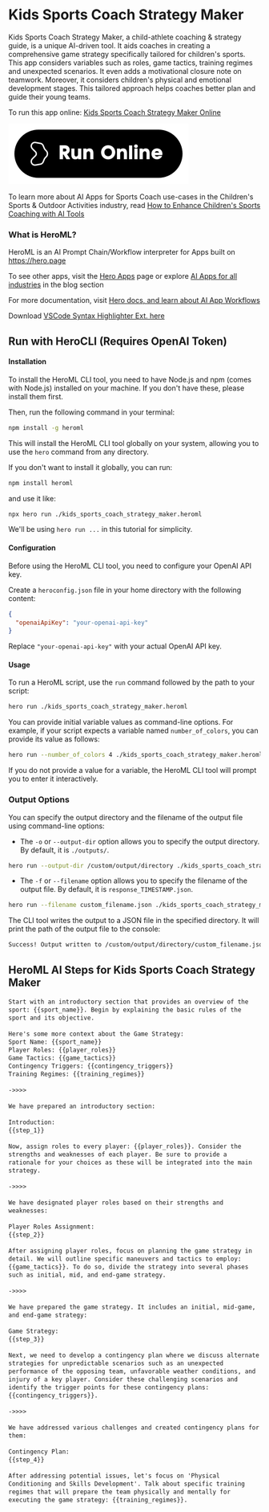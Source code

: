 # Kids Sports Coach Strategy Maker

Kids Sports Coach Strategy Maker, a child-athlete coaching & strategy guide, is a unique AI-driven tool. It aids coaches in creating a comprehensive game strategy specifically tailored for children's sports. This app considers variables such as roles, game tactics, training regimes and unexpected scenarios. It even adds a motivational closure note on teamwork. Moreover, it considers children's physical and emotional development stages. This tailored approach helps coaches better plan and guide their young teams.

To run this app online: [Kids Sports Coach Strategy Maker Online](https://hero.page/app/kids-sports-coach-strategy-maker-child-athlete-coaching-and-strategy-guide/wmRTpV2Zua3REXTr0Vjm)

[![Run Kids Sports Coach Strategy Maker Online](/assets/run.svg)](https://hero.page/app/kids-sports-coach-strategy-maker-child-athlete-coaching-and-strategy-guide/wmRTpV2Zua3REXTr0Vjm)

To learn more about AI Apps for Sports Coach use-cases in the Children's Sports & Outdoor Activities industry, read [How to Enhance Children's Sports Coaching with AI Tools](https://hero.page/blog/ai/children's-sports-and-outdoor-activities/how-to-enhance-children's-sports-coaching-with-ai-tools/170786)

### What is HeroML?
HeroML is an AI Prompt Chain/Workflow interpreter for Apps built on https://hero.page 

To see other apps, visit the [Hero Apps](https://hero.page/apps) page or explore [AI Apps for all industries](https://hero.page/blog) in the blog section

For more documentation, visit [Hero docs, and learn about AI App Workflows](https://hero.page/tutorials/introduction-to-heroml)

Download [VSCode Syntax Highlighter Ext. here](https://marketplace.visualstudio.com/items?itemName=hero-page.heroml)

## Run with HeroCLI (Requires OpenAI Token)

#### Installation

To install the HeroML CLI tool, you need to have Node.js and npm (comes with Node.js) installed on your machine. If you don't have these, please install them first. 

Then, run the following command in your terminal:

```bash
npm install -g heroml
```

This will install the HeroML CLI tool globally on your system, allowing you to use the `hero` command from any directory.

If you don't want to install it globally, you can run:

```bash
npm install heroml
```

and use it like:

```bash
npx hero run ./kids_sports_coach_strategy_maker.heroml
```

We'll be using `hero run ...` in this tutorial for simplicity.

#### Configuration

Before using the HeroML CLI tool, you need to configure your OpenAI API key. 

Create a `heroconfig.json` file in your home directory with the following content:

```json
{
  "openaiApiKey": "your-openai-api-key"
}
```

Replace `"your-openai-api-key"` with your actual OpenAI API key.

#### Usage

To run a HeroML script, use the `run` command followed by the path to your script:

```bash
hero run ./kids_sports_coach_strategy_maker.heroml
```

You can provide initial variable values as command-line options. For example, if your script expects a variable named `number_of_colors`, you can provide its value as follows:

```bash
hero run --number_of_colors 4 ./kids_sports_coach_strategy_maker.heroml
```

If you do not provide a value for a variable, the HeroML CLI tool will prompt you to enter it interactively.

### Output Options

You can specify the output directory and the filename of the output file using command-line options:

- The `-o` or `--output-dir` option allows you to specify the output directory. By default, it is `./outputs/`.

```bash
hero run --output-dir /custom/output/directory ./kids_sports_coach_strategy_maker.heroml
```

- The `-f` or `--filename` option allows you to specify the filename of the output file. By default, it is `response_TIMESTAMP.json`.

```bash
hero run --filename custom_filename.json ./kids_sports_coach_strategy_maker.heroml
```

The CLI tool writes the output to a JSON file in the specified directory. It will print the path of the output file to the console:

```bash
Success! Output written to /custom/output/directory/custom_filename.json
```


## HeroML AI Steps for Kids Sports Coach Strategy Maker
```
Start with an introductory section that provides an overview of the sport: {{sport_name}}. Begin by explaining the basic rules of the sport and its objective.

Here's some more context about the Game Strategy:
Sport Name: {{sport_name}}
Player Roles: {{player_roles}}
Game Tactics: {{game_tactics}}
Contingency Triggers: {{contingency_triggers}}
Training Regimes: {{training_regimes}}

->>>>

We have prepared an introductory section:

Introduction:
{{step_1}}

Now, assign roles to every player: {{player_roles}}. Consider the strengths and weaknesses of each player. Be sure to provide a rationale for your choices as these will be integrated into the main strategy.

->>>>

We have designated player roles based on their strengths and weaknesses:

Player Roles Assignment:
{{step_2}}

After assigning player roles, focus on planning the game strategy in detail. We will outline specific maneuvers and tactics to employ: {{game_tactics}}. To do so, divide the strategy into several phases such as initial, mid, and end-game strategy.

->>>>

We have prepared the game strategy. It includes an initial, mid-game, and end-game strategy:

Game Strategy:
{{step_3}}

Next, we need to develop a contingency plan where we discuss alternate strategies for unpredictable scenarios such as an unexpected performance of the opposing team, unfavorable weather conditions, and injury of a key player. Consider these challenging scenarios and identify the trigger points for these contingency plans: {{contingency_triggers}}.

->>>>

We have addressed various challenges and created contingency plans for them:

Contingency Plan:
{{step_4}}

After addressing potential issues, let's focus on 'Physical Conditioning and Skills Development'. Talk about specific training regimes that will prepare the team physically and mentally for executing the game strategy: {{training_regimes}}.


```


